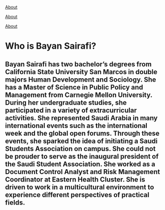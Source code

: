 
<a href="Life_Pictures.html">About</a>

<a href="Vision2030.html">About</a>

<a href="Bayan CV 9-22.pdf.html">About</a>



# Who is Bayan Sairafi? 
## Bayan Sairafi has two bachelor’s degrees from California State University San Marcos in double majors Human Development and Sociology. She has a Master of Science in Public Policy and Management from Carnegie Mellon University. During her undergraduate studies, she participated in a variety of extracurricular activities. She represented Saudi Arabia in many international events such as the international week and the global open forums. Through these events, she sparked the idea of initiating a Saudi Students Association on campus. She could not be prouder to serve as the inaugural president of the Saudi Student Association. She worked as a Document Control Analyst and Risk Management Coordinator at Eastern Health Cluster. She is driven to work in a multicultural environment to experience different perspectives of practical fields. 



